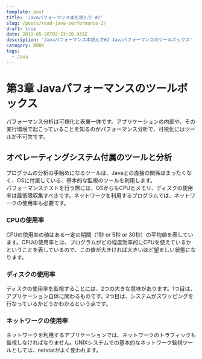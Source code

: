 ```yaml
---
template: post
title: 'Javaパフォーマンス本を読んで #2'
slug: /posts/read-java-performance-2/
draft: true
date: 2019-05-26T02:23:20.933Z
description: 'Javaパフォーマンス本読んで#2 Javaパフォーマンスのツールボックス'
category: BOOK
tags:
  - Java
---
```

# 第3章 Javaパフォーマンスのツールボックス
パフォーマンス分析は可視化と表裏一体です。アプリケーションの内部や、その実行環境で起こっていることを知るのがパフォーマンス分析で、可視化にはツールが不可欠です。

## オペレーティングシステム付属のツールと分析
プログラムの分析の手始めになるツールは、Javaとの直接の関係はまったくなく、OSに付属している、基本的な監視のツールを利用します。  
パフォーマンステストを行う際には、OSからもCPUとメモリ、ディスクの使用率は最低限収集すべきです。ネットワークを利用するプログラムでは、ネットワークの使用率も必要です。

### CPUの使用率
CPUの使用率の値はある一定の期間（1秒 or 5秒 or 30秒）の平均値を表しています。CPUの使用率とは、プログラムがどの程度効率的にCPUを使えているかということを表しているので、この値が大きければ大きいほど望ましい状態になります。

### ディスクの使用率
ディスクの使用率を監視することには、2つの大きな意味があります。1つ目は、アプリケーション自体に関わるものです。2つ目は、システムがスワッピングを行なっているかどうかわかるという点です。

### ネットワークの使用率
ネットワークを利用するアプリケーションでは、ネットワークのトラフィックも監視しなければなりません。UNIXシステムでの基本的なネットワーク監視ツールとしては、netstatがよく使われます。
